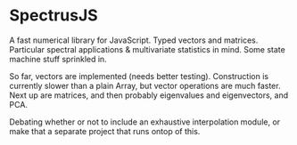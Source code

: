 SpectrusJS
==========

A fast numerical library for JavaScript.  Typed vectors and matrices.  Particular spectral applications & multivariate statistics in mind.  Some state machine stuff sprinkled in.

So far, vectors are implemented (needs better testing).  Construction is currently slower than a plain Array, but vector operations are much faster.  Next up are matrices, and then probably eigenvalues and eigenvectors, and PCA.

Debating whether or not to include an exhaustive interpolation module, or make that a separate project that runs ontop of this.
